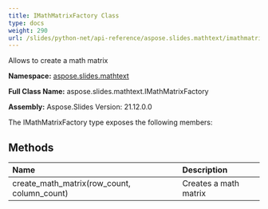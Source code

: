 ```yaml
---
title: IMathMatrixFactory Class
type: docs
weight: 290
url: /slides/python-net/api-reference/aspose.slides.mathtext/imathmatrixfactory/
---
```


Allows to create a math matrix

**Namespace:** [aspose.slides.mathtext](/slides/python-net/api-reference/aspose.slides.mathtext/)

**Full Class Name:** aspose.slides.mathtext.IMathMatrixFactory

**Assembly:**  Aspose.Slides Version: 21.12.0.0

The IMathMatrixFactory type exposes the following members:
## **Methods**
|**Name**|**Description**|
| :- | :- |
|create_math_matrix(row_count, column_count)|Creates a math matrix|
